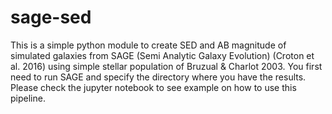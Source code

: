 # sage-sed
This is a simple python module to create SED and AB magnitude of simulated galaxies from SAGE (Semi Analytic Galaxy Evolution) (Croton et al. 2016) using simple stellar population of Bruzual & Charlot 2003.
You first need to run SAGE and specify the directory where you have the results. 
Please check the jupyter notebook to see example on how to use this pipeline.
